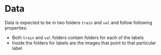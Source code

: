 # Data

Data is expected to be in two folders `train` and `val` and follow following properties:

- Both `train` and `val` folders contain folders for each of the labels
- Inside the folders for labels are the images that point to that particular label
